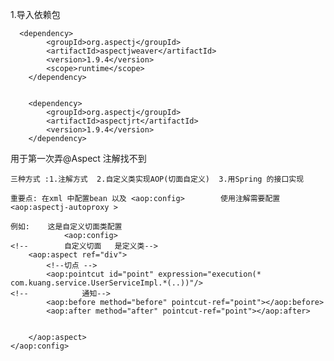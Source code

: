 
1.导入依赖包


      <dependency>
            <groupId>org.aspectj</groupId>
            <artifactId>aspectjweaver</artifactId>
            <version>1.9.4</version>
            <scope>runtime</scope>    
        </dependency>


        <dependency>
            <groupId>org.aspectj</groupId>
            <artifactId>aspectjrt</artifactId>
            <version>1.9.4</version>
        </dependency>
  <!--      1. 缺少 AspectJ 运行时库 (aspectjrt)
        @Aspect 注解是来自 AspectJ 的 aspectjrt 库，而 aspectjweaver 主要用于 AspectJ 编织的支持。如果你仅仅引入了 aspectjweaver，但缺少了 aspectjrt，则会导致无法识别 @Aspect 注解。

        解决方法：
        你需要同时引入 aspectjrt 和 aspectjweaver 两个依赖。-->用于第一次弄@Aspect 注解找不到




    三种方式 :1.注解方式  2.自定义类实现AOP(切面自定义)  3.用Spring 的接口实现

    重要点: 在xml 中配置bean 以及 <aop:config>        使用注解需要配置<aop:aspectj-autoproxy >

    例如:    这是自定义切面类配置
                <aop:config>
    <!--        自定义切面   是定义类-->
        <aop:aspect ref="div">
            <!--切点 -->
            <aop:pointcut id="point" expression="execution(* com.kuang.service.UserServiceImpl.*(..))"/>
    <!--            通知-->
            <aop:before method="before" pointcut-ref="point"></aop:before>
            <aop:after method="after" pointcut-ref="point"></aop:after>


        </aop:aspect>
    </aop:config>